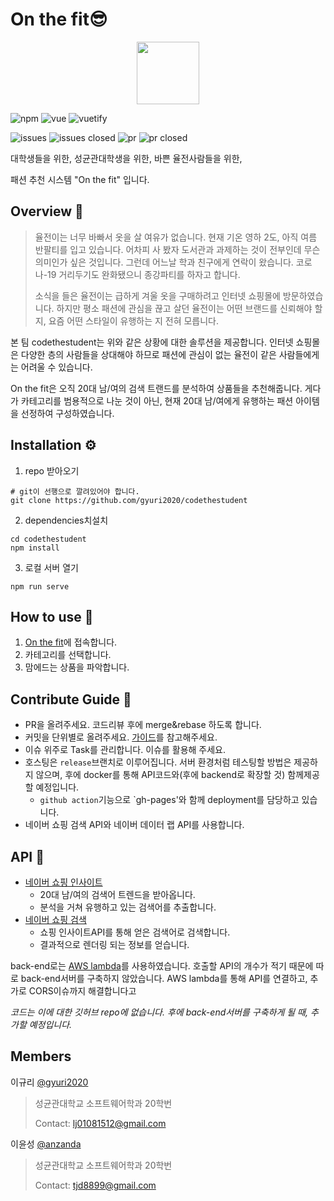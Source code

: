 # On the fit😎

<p align="center">
<img src="https://user-images.githubusercontent.com/79851762/143675504-eeb4858a-d013-4529-96ad-d4087cde1c5c.png" height="100px" width="100px">

</p>
<p align="center">

![npm](https://img.shields.io/badge/npm-7.20.1-blue)
![vue](https://img.shields.io/badge/Vue-2.6.11-green)
![vuetify](https://img.shields.io/badge/Vuetify-2.4.0-9cf)


![issues](https://img.shields.io/github/issues/gyuri2020/codethestudent)
![issues closed](https://img.shields.io/github/issues-closed/gyuri2020/codethestudent)
![pr](https://img.shields.io/github/issues-pr/gyuri2020/codethestudent)
![pr closed](https://img.shields.io/github/issues-pr-closed/gyuri2020/codethestudent)

</p>

대학생들을 위한, 성균관대학생을 위한, 바쁜 율전사람들을 위한,

패션 추천 시스템 "On the fit" 입니다.


## Overview 👋

>율전이는 너무 바빠서 옷을 살 여유가 없습니다. 현재 기온 영하 2도, 아직 여름 반팔티를 입고 있습니다. 어차피 사 봤자 도서관과 과제하는 것이 전부인데 무슨 의미인가 싶은 것입니다. 그런데 어느날 학과 친구에게 연락이 왔습니다. 코로나-19 거리두기도 완화됐으니 종강파티를 하자고 합니다. 
>
>소식을 들은 율전이는 급하게 겨울 옷을 구매하려고 인터넷 쇼핑몰에 방문하였습니다. 하지만 평소 패션에 관심을 끊고 살던 율전이는 어떤 브랜드를 신뢰해야 할 지, 요즘 어떤 스타일이 유행하는 지 전혀 모릅니다.

본 팀 codethestudent는 위와 같은 상황에 대한 솔루션을 제공합니다. 인터넷 쇼핑몰은 다양한 층의 사람들을 상대해야 하므로 패션에 관심이 없는 율전이 같은 사람들에게는 어려울 수 있습니다. 

On the fit은 오직 20대 남/여의 검색 트랜드를 분석하여 상품들을 추천해줍니다. 게다가 카테고리를 범용적으로 나눈 것이 아닌, 현재 20대 남/여에게 유행하는 패션 아이템을 선정하여 구성하였습니다.

## Installation ⚙

1. repo 받아오기
```
# git이 선행으로 깔려있어야 합니다.
git clone https://github.com/gyuri2020/codethestudent
```
2. dependencies치설치
```
cd codethestudent
npm install
```
3. 로컬 서버 열기
```
npm run serve
```

## How to use 🤔

1. [On the fit](https://gyuri2020.github.io/codethestudent/)에 접속합니다.
2. 카테고리를 선택합니다.
3. 맘에드는 상품을 파악합니다.
  
  
## Contribute Guide 🚩

+ PR을 올려주세요. 코드리뷰 후에 merge&rebase 하도록 합니다.
+ 커밋을 단위별로 올려주세요. [가이드](https://tech.10000lab.xyz/git/git-commit-discipline.html)를 참고해주세요.
+ 이슈 위주로 Task를 관리합니다. 이슈를 활용해 주세요.
+ 호스팅은 `release`브랜치로 이루어집니다. 서버 환경처럼 테스팅할 방법은 제공하지 않으며, 후에 docker를 통해 API코드와(후에 backend로 확장할 것) 함께제공할 예정입니다.
  + `github action`기능으로 `gh-pages'와 함께 deployment를 담당하고 있습니다.
+ 네이버 쇼핑 검색 API와 네이버 데이터 랩 API를 사용합니다.
  
## API 🌉

- [네이버 쇼핑 인사이트](https://developers.naver.com/products/service-api/datalab/datalab.md)
  - 20대 남/여의 검색어 트렌드을 받아옵니다.
  - 분석을 거쳐 유행하고 있는 검색어를 추출합니다.
- [네이버 쇼핑 검색](https://developers.naver.com/products/service-api/search/search.md)
  - 쇼핑 인사이트API를 통해 얻은 검색어로 검색합니다.
  - 결과적으로 렌더링 되는 정보를 얻습니다.

back-end로는 [AWS lambda](https://aws.amazon.com/ko/lambda/)를 사용하였습니다. 호출할 API의 개수가 적기 때문에 따로 back-end서버를 구축하지 않았습니다. AWS lambda를 통해 API를 연결하고, 추가로 CORS이슈까지 해결합니다고

*코드는 이에 대한 깃허브 repo에 없습니다. 후에 back-end서버를 구축하게 될 때, 추가할 예정입니다.*

## Members

이규리 [@gyuri2020](https://github.com/gyuri2020)
> 성균관대학교 소프트웨어학과 20학번
> 
> Contact: lj01081512@gmail.com

이윤성 [@anzanda](https://github.com/anzanda)
> 성균관대학교 소프트웨어학과 20학번
> 
> Contact: tjd8899@gmail.com
